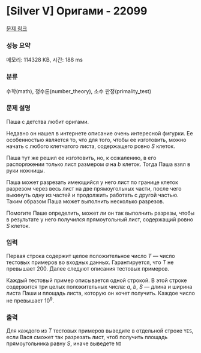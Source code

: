 # [Silver V] Оригами - 22099 

[문제 링크](https://www.acmicpc.net/problem/22099) 

### 성능 요약

메모리: 114328 KB, 시간: 188 ms

### 분류

수학(math), 정수론(number_theory), 소수 판정(primality_test)

### 문제 설명

<p>Паша с детства любит оригами.</p>

<p>Недавно он нашел в интернете описание очень интересной фигурки. Ее особенностью является то, что для того, чтобы ее изготовить, можно начать с любого клетчатого листа, содержащего ровно <i>S</i> клеток.</p>

<p>Паша тут же решил ее изготовить, но, к сожалению, в его распоряжении только лист размером <i>a</i> на <i>b</i> клеток. Тогда Паша взял в руки ножницы.</p>

<p>Паша может разрезать имеющийся у него лист по границе клеток разрезом через весь лист на две прямоугольных части, после чего выкинуть одну из частей и продолжить работать с другой частью. Таким образом Паша может выполнить несколько разрезов.</p>

<p>Помогите Паше определить, может ли он так выполнить разрезы, чтобы в результате у него получился прямоугольный лист, содержащий ровно <i>S</i> клеток.</p>

### 입력 

 <p>Первая строка содержит целое положительное число <i>T</i> — число тестовых примеров во входных данных. Гарантируется, что <i>T</i> не превышает 200. Далее следуют описания тестовых примеров.</p>

<p>Каждый тестовый пример описывается одной строкой. В этой строке содержится три целых положительных числа: <i>a</i>, <i>b</i>, <i>S</i> — длина и ширина листа Паши и площадь листа, которую он хочет получить. Каждое число не превышает 10<sup>9</sup>.</p>

### 출력 

 <p>Для каждого из <i>T</i> тестовых примеров выведите в отдельной строке <code>YES</code>, если Вася сможет так разрезать лист, чтоб получить площадь прямоугольника равну <i>S</i>, иначе выведете <code>NO</code></p>

